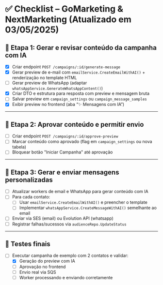 # ✅ Checklist – GoMarketing & NextMarketing (Atualizado em 03/05/2025)

## 🎯 Etapa 1: Gerar e revisar conteúdo da campanha com IA

- [x] Criar endpoint `POST /campaigns/:id/generate-message`
- [x] Gerar preview de e-mail com `emailService.CreateEmailWithAI()` + renderização no template HTML
- [ ] Gerar preview de WhatsApp (adaptar `whatsAppService.GenerateWhatsAppContent()`)
- [x] Criar DTO e estrutura para resposta com preview e mensagem bruta
- [ ] Salvar preview em `campaign_settings` ou `campaign_message_samples`
- [x] Exibir preview no frontend (aba “✨ Mensagens com IA”)

---

## 🎯 Etapa 2: Aprovar conteúdo e permitir envio

- [ ] Criar endpoint `POST /campaigns/:id/approve-preview`
- [ ] Marcar conteúdo como aprovado (flag em `campaign_settings` ou nova tabela)
- [ ] Bloquear botão "Iniciar Campanha" até aprovação

---

## 🎯 Etapa 3: Gerar e enviar mensagens personalizadas

- [ ] Atualizar workers de email e WhatsApp para gerar conteúdo com IA
- [ ] Para cada contato:
  - [ ] Usar `emailService.CreateEmailWithAI()` e preencher o template
  - [ ] Implementar `whatsAppService.CreateMessageWithAI()` semelhante ao email
- [ ] Enviar via SES (email) ou Evolution API (whatsapp)
- [ ] Registrar falhas/sucessos via `audienceRepo.UpdateStatus`

---

## 🧪 Testes finais

- [ ] Executar campanha de exemplo com 2 contatos e validar:
  - [x] Geração do preview com IA
  - [ ] Aprovação no frontend
  - [ ] Envio real via SQS
  - [ ] Worker processando e enviando corretamente
